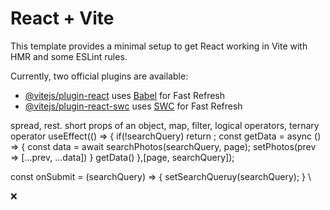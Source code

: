 # React + Vite

This template provides a minimal setup to get React working in Vite with HMR and some ESLint rules.

Currently, two official plugins are available:

- [@vitejs/plugin-react](https://github.com/vitejs/vite-plugin-react/blob/main/packages/plugin-react/README.md) uses [Babel](https://babeljs.io/) for Fast Refresh
- [@vitejs/plugin-react-swc](https://github.com/vitejs/vite-plugin-react-swc) uses [SWC](https://swc.rs/) for Fast Refresh

spread, rest. short props of an object, map, filter, logical operators, ternary operator
  useEffect(() => {
    if(!searchQuery) return ;
    const getData = async () => {
      const data = await searchPhotos(searchQuery, page);
      setPhotos(prev => [...prev, ...data])
    }
      getData()
  },[page, searchQuery]);

  const onSubmit = (searchQuery) => {
    setSearchQueruy(searchQuery);
}
\

  ❌
